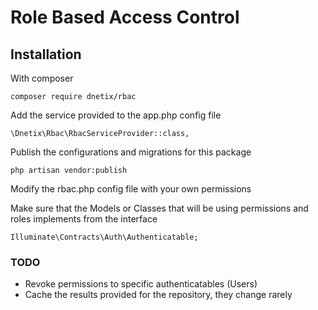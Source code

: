 # Role Based Access Control

## Installation

With composer
```
composer require dnetix/rbac
```

Add the service provided to the app.php config file

```
\Dnetix\Rbac\RbacServiceProvider::class,
```

Publish the configurations and migrations for this package
```
php artisan vendor:publish
```
Modify the rbac.php config file with your own permissions

Make sure that the Models or Classes that will be using permissions and roles implements from the interface
```
Illuminate\Contracts\Auth\Authenticatable;
```

### TODO

* Revoke permissions to specific authenticatables (Users)
* Cache the results provided for the repository, they change rarely